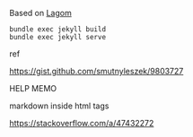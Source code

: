 Based on [Lagom](https://github.com/swanson/lagom)


```
bundle exec jekyll build
bundle exec jekyll serve
```


ref

https://gist.github.com/smutnyleszek/9803727


HELP MEMO

markdown inside html tags

https://stackoverflow.com/a/47432272
